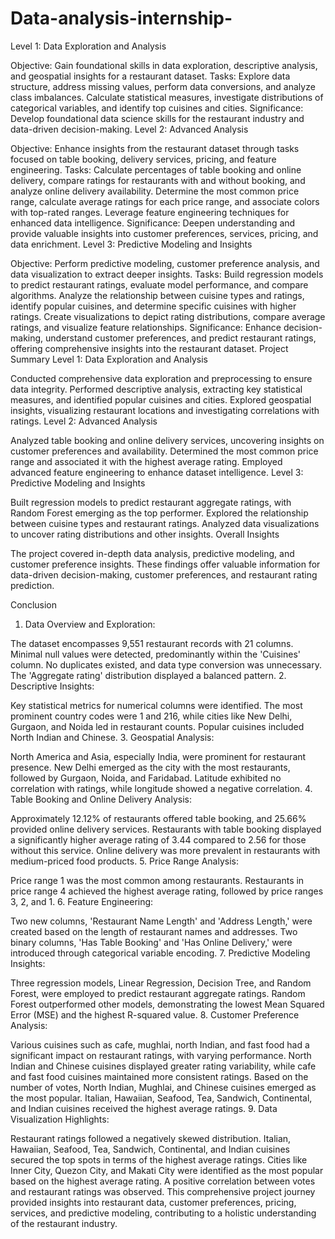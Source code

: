 # Data-analysis-internship-
Level 1: Data Exploration and Analysis

Objective: Gain foundational skills in data exploration, descriptive analysis, and geospatial insights for a restaurant dataset.
Tasks: Explore data structure, address missing values, perform data conversions, and analyze class imbalances. Calculate statistical measures, investigate distributions of categorical variables, and identify top cuisines and cities.
Significance: Develop foundational data science skills for the restaurant industry and data-driven decision-making.
Level 2: Advanced Analysis

Objective: Enhance insights from the restaurant dataset through tasks focused on table booking, delivery services, pricing, and feature engineering.
Tasks: Calculate percentages of table booking and online delivery, compare ratings for restaurants with and without booking, and analyze online delivery availability. Determine the most common price range, calculate average ratings for each price range, and associate colors with top-rated ranges. Leverage feature engineering techniques for enhanced data intelligence.
Significance: Deepen understanding and provide valuable insights into customer preferences, services, pricing, and data enrichment.
Level 3: Predictive Modeling and Insights

Objective: Perform predictive modeling, customer preference analysis, and data visualization to extract deeper insights.
Tasks: Build regression models to predict restaurant ratings, evaluate model performance, and compare algorithms. Analyze the relationship between cuisine types and ratings, identify popular cuisines, and determine specific cuisines with higher ratings. Create visualizations to depict rating distributions, compare average ratings, and visualize feature relationships.
Significance: Enhance decision-making, understand customer preferences, and predict restaurant ratings, offering comprehensive insights into the restaurant dataset.
Project Summary
Level 1: Data Exploration and Analysis

Conducted comprehensive data exploration and preprocessing to ensure data integrity.
Performed descriptive analysis, extracting key statistical measures, and identified popular cuisines and cities.
Explored geospatial insights, visualizing restaurant locations and investigating correlations with ratings.
Level 2: Advanced Analysis

Analyzed table booking and online delivery services, uncovering insights on customer preferences and availability.
Determined the most common price range and associated it with the highest average rating.
Employed advanced feature engineering to enhance dataset intelligence.
Level 3: Predictive Modeling and Insights

Built regression models to predict restaurant aggregate ratings, with Random Forest emerging as the top performer.
Explored the relationship between cuisine types and restaurant ratings.
Analyzed data visualizations to uncover rating distributions and other insights.
Overall Insights

The project covered in-depth data analysis, predictive modeling, and customer preference insights. These findings offer valuable information for data-driven decision-making, customer preferences, and restaurant rating prediction.

Conclusion
1. Data Overview and Exploration:

The dataset encompasses 9,551 restaurant records with 21 columns.
Minimal null values were detected, predominantly within the 'Cuisines' column.
No duplicates existed, and data type conversion was unnecessary.
The 'Aggregate rating' distribution displayed a balanced pattern.
2. Descriptive Insights:

Key statistical metrics for numerical columns were identified.
The most prominent country codes were 1 and 216, while cities like New Delhi, Gurgaon, and Noida led in restaurant counts.
Popular cuisines included North Indian and Chinese.
3. Geospatial Analysis:

North America and Asia, especially India, were prominent for restaurant presence.
New Delhi emerged as the city with the most restaurants, followed by Gurgaon, Noida, and Faridabad.
Latitude exhibited no correlation with ratings, while longitude showed a negative correlation.
4. Table Booking and Online Delivery Analysis:

Approximately 12.12% of restaurants offered table booking, and 25.66% provided online delivery services.
Restaurants with table booking displayed a significantly higher average rating of 3.44 compared to 2.56 for those without this service.
Online delivery was more prevalent in restaurants with medium-priced food products.
5. Price Range Analysis:

Price range 1 was the most common among restaurants.
Restaurants in price range 4 achieved the highest average rating, followed by price ranges 3, 2, and 1.
6. Feature Engineering:

Two new columns, 'Restaurant Name Length' and 'Address Length,' were created based on the length of restaurant names and addresses.
Two binary columns, 'Has Table Booking' and 'Has Online Delivery,' were introduced through categorical variable encoding.
7. Predictive Modeling Insights:

Three regression models, Linear Regression, Decision Tree, and Random Forest, were employed to predict restaurant aggregate ratings.
Random Forest outperformed other models, demonstrating the lowest Mean Squared Error (MSE) and the highest R-squared value.
8. Customer Preference Analysis:

Various cuisines such as cafe, mughlai, north Indian, and fast food had a significant impact on restaurant ratings, with varying performance.
North Indian and Chinese cuisines displayed greater rating variability, while cafe and fast food cuisines maintained more consistent ratings.
Based on the number of votes, North Indian, Mughlai, and Chinese cuisines emerged as the most popular.
Italian, Hawaiian, Seafood, Tea, Sandwich, Continental, and Indian cuisines received the highest average ratings.
9. Data Visualization Highlights:

Restaurant ratings followed a negatively skewed distribution.
Italian, Hawaiian, Seafood, Tea, Sandwich, Continental, and Indian cuisines secured the top spots in terms of the highest average ratings.
Cities like Inner City, Quezon City, and Makati City were identified as the most popular based on the highest average rating.
A positive correlation between votes and restaurant ratings was observed.
This comprehensive project journey provided insights into restaurant data, customer preferences, pricing, services, and predictive modeling, contributing to a holistic understanding of the restaurant industry.
